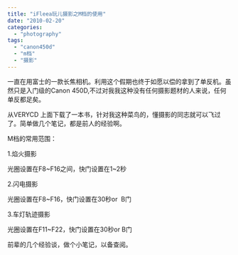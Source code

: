 ```yaml
---
title: "iFleea玩儿摄影之M档的使用"
date: "2010-02-20"
categories: 
  - "photography"
tags: 
  - "canon450d"
  - "m档"
  - "摄影"
---
```


一直在用富士的一款长焦相机。利用这个假期也终于如愿以偿的拿到了单反机。虽然只是入门级的Canon 450D,不过对我我这种没有任何摄影题材的人来说，任何单反都足矣。

从VERYCD 上面下载了一本书，针对我这种菜鸟的，懂摄影的同志就可以飞过了。简单做几个笔记，都是前人的经验啊。

M档的常用范围：

1.焰火摄影

光圈设置在F8~F16之间，快门设置在1~2秒

2.闪电摄影

光圈设置在F8~F16，快门设置在30秒or  B门

3.车灯轨迹摄影

光圈设置在F11~F22，快门设置在30秒or B门 

前辈的几个经验谈，做个小笔记，以备查阅。
